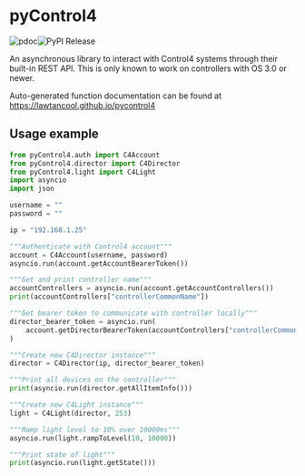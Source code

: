 # pyControl4
![pdoc](https://github.com/lawtancool/pyControl4/workflows/pdoc/badge.svg)![PyPI Release](https://github.com/lawtancool/pyControl4/workflows/PyPI%20Release/badge.svg)

An asynchronous library to interact with Control4 systems through their built-in REST API. This is only known to work on controllers with OS 3.0 or newer. 

Auto-generated function documentation can be found at <https://lawtancool.github.io/pycontrol4>

## Usage example
```python
from pyControl4.auth import C4Account
from pyControl4.director import C4Director
from pyControl4.light import C4Light
import asyncio
import json

username = ""
password = ""

ip = "192.168.1.25"

"""Authenticate with Control4 account"""
account = C4Account(username, password)
asyncio.run(account.getAccountBearerToken())

"""Get and print controller name"""
accountControllers = asyncio.run(account.getAccountControllers())
print(accountControllers["controllerCommonName"])

"""Get bearer token to communicate with controller locally"""
director_bearer_token = asyncio.run(
    account.getDirectorBearerToken(accountControllers["controllerCommonName"])
)

"""Create new C4Director instance"""
director = C4Director(ip, director_bearer_token)

"""Print all devices on the controller"""
print(asyncio.run(director.getAllItemInfo()))

"""Create new C4Light instance"""
light = C4Light(director, 253)

"""Ramp light level to 10% over 10000ms"""
asyncio.run(light.rampToLevel(10, 10000))

"""Print state of light"""
print(asyncio.run(light.getState()))
```